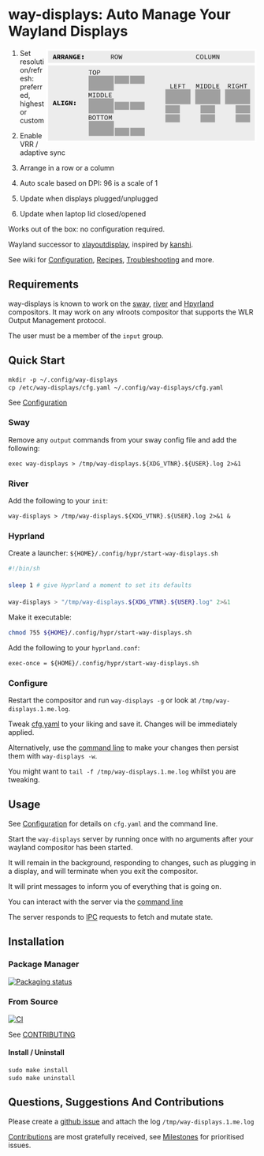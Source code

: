 # way-displays: Auto Manage Your Wayland Displays

<img align="right" width="427" height="189" title="credit: Stephen Barratt" src="doc/layouts.png?raw=true">

1. Set resolution/refresh: preferred, highest or custom

1. Enable VRR / adaptive sync

1. Arrange in a row or a column

1. Auto scale based on DPI: 96 is a scale of 1

1. Update when displays plugged/unplugged

1. Update when laptop lid closed/opened

Works out of the box: no configuration required.

Wayland successor to [xlayoutdisplay](https://github.com/alex-courtis/xlayoutdisplay), inspired by [kanshi](https://sr.ht/~emersion/kanshi/).

See wiki for [Configuration](https://github.com/alex-courtis/way-displays/wiki/Configuration), [Recipes](https://github.com/alex-courtis/way-displays/wiki/Recipes), [Troubleshooting](https://github.com/alex-courtis/way-displays/wiki/Troubleshooting) and more.

## Requirements

way-displays is known to work on the [sway](https://swaywm.org/), [river](https://github.com/riverwm/river) and [Hpyrland](https://hyprland.org/) compositors. It may work on any wlroots compositor that supports the WLR Output Management protocol.

The user must be a member of the `input` group.

## Quick Start

```
mkdir -p ~/.config/way-displays
cp /etc/way-displays/cfg.yaml ~/.config/way-displays/cfg.yaml
```

See [Configuration](https://github.com/alex-courtis/way-displays/wiki/Configuration)

### Sway

Remove any `output` commands from your sway config file and add the following:
```
exec way-displays > /tmp/way-displays.${XDG_VTNR}.${USER}.log 2>&1
```

### River

Add the following to your `init`:
```
way-displays > /tmp/way-displays.${XDG_VTNR}.${USER}.log 2>&1 &
```

### Hyprland

Create a launcher: `${HOME}/.config/hypr/start-way-displays.sh`
```sh
#!/bin/sh

sleep 1 # give Hyprland a moment to set its defaults

way-displays > "/tmp/way-displays.${XDG_VTNR}.${USER}.log" 2>&1
```

Make it executable:
```sh
chmod 755 ${HOME}/.config/hypr/start-way-displays.sh
```

Add the following to your `hyprland.conf`:
```
exec-once = ${HOME}/.config/hypr/start-way-displays.sh
```

### Configure

Restart the compositor and run `way-displays -g` or look at `/tmp/way-displays.1.me.log`.

Tweak [cfg.yaml](https://github.com/alex-courtis/way-displays/wiki/Configuration#cfgyaml) to your liking and save it. Changes will be immediately applied.

Alternatively, use the [command line](https://github.com/alex-courtis/way-displays/wiki/Configuration#command-line) to make your changes then persist them with `way-displays -w`.

You might want to `tail -f /tmp/way-displays.1.me.log` whilst you are tweaking.

## Usage

See [Configuration](https://github.com/alex-courtis/way-displays/wiki/Configuration) for details on `cfg.yaml` and the command line.

Start the `way-displays` server by running once with no arguments after your wayland compositor has been started.

It will remain in the background, responding to changes, such as plugging in a display, and will terminate when you exit the compositor.

It will print messages to inform you of everything that is going on.

You can interact with the server via the [command line](https://github.com/alex-courtis/way-displays/wiki/Configuration#command-line)

The server responds to [IPC](https://github.com/alex-courtis/way-displays/wiki/IPC) requests to fetch and mutate state.

## Installation

### Package Manager

[![Packaging status](https://repology.org/badge/vertical-allrepos/way-displays.svg)](https://repology.org/project/way-displays/versions)

### From Source

[![CI](https://github.com/alex-courtis/way-displays/actions/workflows/ci.yml/badge.svg?branch=master)](https://github.com/alex-courtis/way-displays/actions/workflows/ci.yml?query=branch%3Amaster)

See [CONTRIBUTING](CONTRIBUTING.md)

#### Install / Uninstall

```
sudo make install
sudo make uninstall
```

## Questions, Suggestions And Contributions

Please create a [github issue](https://github.com/alex-courtis/way-displays/issues) and attach the log `/tmp/way-displays.1.me.log`

[Contributions](CONTRIBUTING.md) are most gratefully received, see [Milestones](https://github.com/alex-courtis/way-displays/milestones) for prioritised issues.
